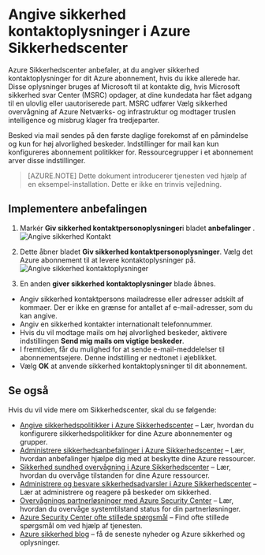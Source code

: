<properties
   pageTitle="Angive sikkerhed kontaktoplysninger i Azure Sikkerhedscenter | Microsoft Azure"
   description="Dette dokument viser, hvordan du giver sikkerhed kontaktoplysninger i Azure Sikkerhedscenter."
   services="security-center"
   documentationCenter="na"
   authors="TerryLanfear"
   manager="MBaldwin"
   editor=""/>

<tags
   ms.service="security-center"
   ms.devlang="na"
   ms.topic="article"
   ms.tgt_pltfrm="na"
   ms.workload="na"
   ms.date="10/17/2016"
   ms.author="terrylan"/>

# <a name="provide-security-contact-details-in-azure-security-center"></a>Angive sikkerhed kontaktoplysninger i Azure Sikkerhedscenter

Azure Sikkerhedscenter anbefaler, at du angiver sikkerhed kontaktoplysninger for dit Azure abonnement, hvis du ikke allerede har. Disse oplysninger bruges af Microsoft til at kontakte dig, hvis Microsoft sikkerhed svar Center (MSRC) opdager, at dine kundedata har fået adgang til en ulovlig eller uautoriserede part. MSRC udfører Vælg sikkerhed overvågning af Azure Netværks- og infrastruktur og modtager truslen intelligence og misbrug klager fra tredjeparter.

Besked via mail sendes på den første daglige forekomst af en påmindelse og kun for høj alvorlighed beskeder. Indstillinger for mail kan kun konfigureres abonnement politikker for. Ressourcegrupper i et abonnement arver disse indstillinger.

> [AZURE.NOTE] Dette dokument introducerer tjenesten ved hjælp af en eksempel-installation.  Dette er ikke en trinvis vejledning.

## <a name="implement-the-recommendation"></a>Implementere anbefalingen

1. Markér **Giv sikkerhed kontaktpersonoplysninger**i bladet **anbefalinger** .
![Angive sikkerhed Kontakt][1]

2. Dette åbner bladet **Giv sikkerhed kontaktpersonoplysninger**. Vælg det Azure abonnement til at levere kontaktoplysninger på.
![Angive sikkerhed kontaktoplysninger][2]

3. En anden **giver sikkerhed kontaktoplysninger** blade åbnes.

  - Angiv sikkerhed kontaktpersons mailadresse eller adresser adskilt af kommaer. Der er ikke en grænse for antallet af e-mail-adresser, som du kan angive.
  - Angiv en sikkerhed kontakter internationalt telefonnummer.
  - Hvis du vil modtage mails om høj alvorlighed beskeder, aktivere indstillingen **Send mig mails om vigtige beskeder**.
  - I fremtiden, får du mulighed for at sende e-mail-meddelelser til abonnementsejere. Denne indstilling er nedtonet i øjeblikket.
  - Vælg **OK** at anvende sikkerhed kontaktoplysninger til dit abonnement.

## <a name="see-also"></a>Se også

Hvis du vil vide mere om Sikkerhedscenter, skal du se følgende:

- [Angive sikkerhedspolitikker i Azure Sikkerhedscenter](security-center-policies.md) – Lær, hvordan du konfigurere sikkerhedspolitikker for dine Azure abonnementer og grupper.
- [Administrere sikkerhedsanbefalinger i Azure Sikkerhedscenter](security-center-recommendations.md) – Lær, hvordan anbefalinger hjælpe dig med at beskytte dine Azure ressourcer.
- [Sikkerhed sundhed overvågning i Azure Sikkerhedscenter](security-center-monitoring.md) – Lær, hvordan du overvåge tilstanden for dine Azure ressourcer.
- [Administrere og besvare sikkerhedsadvarsler i Azure Sikkerhedscenter](security-center-managing-and-responding-alerts.md) – Lær at administrere og reagere på beskeder om sikkerhed.
- [Overvågnings partnerløsninger med Azure Security Center](security-center-partner-solutions.md) – Lær, hvordan du overvåge systemtilstand status for din partnerløsninger.
- [Azure Security Center ofte stillede spørgsmål](security-center-faq.md) – Find ofte stillede spørgsmål om ved hjælp af tjenesten.
- [Azure sikkerhed blog](http://blogs.msdn.com/b/azuresecurity/) – få de seneste nyheder og Azure sikkerhed og oplysninger.

<!--Image references-->
[1]: ./media/security-center-provide-security-contacts/provide-contacts.png
[2]:./media/security-center-provide-security-contacts/provide-contact-details.png
